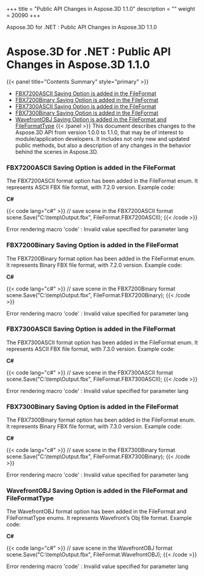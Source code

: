 +++
title = "Public API Changes in Aspose.3D 1.1.0" 
description = "" 
weight = 20090 
+++

Aspose.3D for .NET : Public API Changes in Aspose.3D 1.1.0  

# Aspose.3D for .NET : Public API Changes in Aspose.3D 1.1.0


{{< panel title="Contents Summary" style="primary" >}}
*   [FBX7200ASCII Saving Option is added in the FileFormat](#PublicAPIChangesinAspose.3D1.1.0-FBX7200ASCIISavingOptionisaddedintheFileFormat)
*   [FBX7200Binary Saving Option is added in the FileFormat](#PublicAPIChangesinAspose.3D1.1.0-FBX7200BinarySavingOptionisaddedintheFileFormat)
*   [FBX7300ASCII Saving Option is added in the FileFormat](#PublicAPIChangesinAspose.3D1.1.0-FBX7300ASCIISavingOptionisaddedintheFileFormat)
*   [FBX7300Binary Saving Option is added in the FileFormat](#PublicAPIChangesinAspose.3D1.1.0-FBX7300BinarySavingOptionisaddedintheFileFormat)
*   [WavefrontOBJ Saving Option is added in the FileFormat and FileFormatType](#PublicAPIChangesinAspose.3D1.1.0-WavefrontOBJSavingOptionisaddedintheFileFormatandFileFormatType)
{{< /panel >}}
This document describes changes to the Aspose.3D API from version 1.0.0 to 1.1.0, that may be of interest to module/application developers. It includes not only new and updated public methods, but also a description of any changes in the behavior behind the scenes in Aspose.3D.

### FBX7200ASCII Saving Option is added in the FileFormat

The FBX7200ASCII format option has been added in the FileFormat enum. It represents ASCII FBX file format, with 7.2.0 version. Example code:

**C#**

{{< code lang="c#" >}}
// save scene in the FBX7200ASCII format
scene.Save("C:\\temp\\Output.fbx", FileFormat.FBX7200ASCII);
{{< /code >}}

Error rendering macro 'code' : Invalid value specified for parameter lang

### FBX7200Binary Saving Option is added in the FileFormat

The FBX7200Binary format option has been added in the FileFormat enum. It represents Binary FBX file format, with 7.2.0 version. Example code:

**C#**

{{< code lang="c#" >}}
// save scene in the FBX7200Binary format
scene.Save("C:\\temp\\Output.fbx", FileFormat.FBX7200Binary);
{{< /code >}}

Error rendering macro 'code' : Invalid value specified for parameter lang

### FBX7300ASCII Saving Option is added in the FileFormat

The FBX7300ASCII format option has been added in the FileFormat enum. It represents ASCII FBX file format, with 7.3.0 version. Example code:

**C#**

{{< code lang="c#" >}}
// save scene in the FBX7300ASCII format
scene.Save("C:\\temp\\Output.fbx", FileFormat.FBX7300ASCII);
{{< /code >}}

Error rendering macro 'code' : Invalid value specified for parameter lang

### FBX7300Binary Saving Option is added in the FileFormat

The FBX7300Binary format option has been added in the FileFormat enum. It represents Binary FBX file format, with 7.3.0 version. Example code:

**C#**

{{< code lang="c#" >}}
// save scene in the FBX7300Binary format
scene.Save("C:\\temp\\Output.fbx", FileFormat.FBX7300Binary);
{{< /code >}}

Error rendering macro 'code' : Invalid value specified for parameter lang

### WavefrontOBJ Saving Option is added in the FileFormat and FileFormatType

The WavefrontOBJ format option has been added in the FileFormat and FileFormatType enums. It represents Wavefront’s Obj file format. Example code:

**C#**

{{< code lang="c#" >}}
// save scene in the WavefrontOBJ format
scene.Save("C:\\temp\\Output.fbx", FileFormat.WavefrontOBJ);
{{< /code >}}

Error rendering macro 'code' : Invalid value specified for parameter lang

